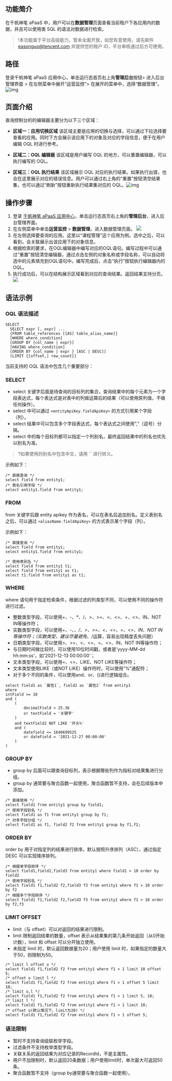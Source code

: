 ## 功能简介

在千帆神笔 aPaaS 中，用户可以在**数据管理**页面查看当前租户下各应用内的数据，并且可以使用类 SQL 的语法对数据进行检索。

>!本功能属于平台高级能力，暂未全面开放，如您有意使用，请先邮件 easonguo@tencent.com 并提供您的租户 ID，平台审核通过后方可使用。

## 路径

登录千帆神笔 aPaaS 应用中心，单击运行态首页右上角**管理后台**按钮> 进入后台管理界面 > 在左侧菜单中展开“运营监控”> 在展开的菜单中，选择“数据管理”。![img](https://qcloudimg.tencent-cloud.cn/raw/547f9f449f1da5976fc8dd437f13fc9a.png)        

## 页面介绍

查询控制台的的编辑器主要分为以下三个区域：

- **区域一：应用切换区域**
该区域主要是应用的切换与选择，可以通过下拉选择要查看的应用。同时下方会展示该应用下的对象及对应的字段信息，便于在用户编辑 OQL 时进行参考。

- **区域二：OQL 编辑器**
该区域是用户编写 OQL 的地方，可以重置编辑器，可以执行编写的 OQL。

- **区域三：OQL 执行结果**
该区域展示 OQL 对应的执行结果。如果执行出错，也会在这里展示对应的错误信息。用户可以通过右上角的“重置”按钮清空结果集，也可以通过“刷新”按钮重新执行结果集对应的 OQL。![img](https://qcloudimg.tencent-cloud.cn/raw/2afda89f8262aa74f13cf9e823db661a.png)        

## 操作步骤
     

1. 登录 [千帆神笔 aPaaS 应用中心](https://apaas.cloud.tencent.com/backend)，单击运行态首页右上角的**管理后台**，进入后台管理界面。
2. 在左侧菜单中单击**运营监控** > **数据管理**，进入数据管理页面。
![](https://qcloudimg.tencent-cloud.cn/raw/7b57a4105ee4933a17111b9f21307917.png)
3. 在左侧选择要查询的应用。这里以“课程管理”这个应用为例。选中之后，可以看到，会关联展示出该应用下的对象信息。
4. 根据检索的要求，在OQL编辑器中编写对应的OQL语句。编写过程中可以通过“重置”按钮清空编辑器，通过点击左侧的对象名称或字段名称，可以自动将选中的元素填充到OQL语句中。编写完成后，点击“执行”按钮执行编辑器内的OQL。
5. 执行成功后，可以在结构展示区域看到对应的查询结果。返回结果支持分页。
![](https://qcloudimg.tencent-cloud.cn/raw/be6992d3cf3032dd367bebd0e9180a9a.png)


## 语法示例

### OQL 语法描述

```
SELECT
  SELECT expr [, expr] ...
  {FROM table_references [[AS] table_alias_name]}
  [WHERE where_condition]
  [GROUP BY {col_name | expr}]
  [HAVING where_condition]
  [ORDER BY {col_name | expr } [ASC | DESC]]
  [LIMIT {[offset,] row_count}]
```

当前支持的 OQL 语法中包含几个重要部分：

### SELECT

- select 关键字后面是待查询的目标列的集合，查询结果中的每个元素为一个字段表达式，每个表达式是对表中的列做运算后的结果（可以使用原列值，不做任何操作）。
- select 中可以通过 `<entityApiKey.fieldApiKey>` 的方式引用某个字段（列）。
- select 结果中可以包含多个字段表达式，每个表达式之间使用","（逗号）分隔。
- select 中的每个目标列都可以指定一个列别名，最终返回结果中的列名也优先以别名为准。

>?如果使用的别名中包含中文，请用 `` 进行转义。

示例如下：

```
/* 直接查询 */
select field from entity1;
/* 表名引用字段 */
select entity1.field from entity1;
```

### FROM

from 关键字后跟 entity apikey 作为表名，可以在表名后追加别名。定义表别名之后，可以通过 `<aliasName.fieldApiKey>` 的方式表示某个字段（列）。

示例如下：

```
/* 直接查询 */
select field from entity1;
select entity1.field from entity1;

/* 使用表别名 */
select field from entity1 t1;
select field from entity1 as t1;
select t1.field from entity1 as t1;
```

### WHERE

where 语句用于指定检索条件，根据过滤的列类型不同，可以使用不同的操作符进行过滤。

- 整数类型字段，可以使用+、-、*、/、>、>=、<、<=、=、<>、IN、NOT IN等操作符；
- 实数类型字段，可以使用+、-、*、/、>、>=、<、<=、=、<>、IN、NOT IN等操作符；（实数类型，建议尽量避免*、/运算，容易出现精度丢失问题）
- 日期类型字段，可以使用>、>=、<、<=、=、<>、IN、NOT IN等操作符；
- 与日期时间做比较时，可以使用10位时间戳，或者是'yyyy-MM-dd hh:mm:ss'，如'2021-12-13 00:00:00'；
- 文本类型字段，可以使用=、<>、LIKE、NOT LIKE等操作符；
- 文本类型使用LIKE（或NOT LIKE）操作符时，可以使用“%”通配符；
- 对于多个不同的条件，可以使用and、or、()进行逻辑组合。

```
select field1 as `属性1`, field2 as `属性2` from entity1 
where 
intField >= 10 
and (
    (
        decimalField < 25.36 
        or textField = '关键字'
    ) 
    and textField2 NOT LIKE '开头%' 
    and (
        datefield <= 1640699525  
        or dateField = '2021-12-27 00:00:00'
    )
)
```

### GROUP BY

- group by 后面可以跟查询目标列，表示根据哪些列作为指标对结果集进行分组。
- group by 通常要与聚合函数一起使用，聚合函数暂不支持，会在后续版本中添加。

```
/* 直接使用 */
select field1 from entity1 group by field1;
/* 使用字段别名 */
select field1 as f1 from entity1 group by f1;
/* 对多字段分组 */
select field1 as f1, field2 f2 from entity1 group by f1,f2;
```

### ORDER BY

order by 用于对指定列的结果进行排序。默认按照升序排列（ASC），通过指定 DESC 可以实现降序排列。

```
/* 根据单字段排序 */
select field1,field2,field3 from entity1 where field1 > 10 order by field2
/* 使用字段别名 */
select field1 f1,field2 f2,field3 f3 from entity1 where f1 > 10 order by f2
/* 根据多个字段排序 */
select field1 f1,field2 f2,field3 f3 from entity1 where f1 > 10 order by f2,f3
```

### LIMIT OFFSET

- limit（与 offset）可以对返回的结果进行限制。
- limit 限制返回结果的数量，offset 表示从结果集的第几条开始返回（从0开始计数），limit 和 offset 可以分开独立使用。
- 未指定 limit 时，默认返回数据量为20；用户使用 limit 时，如果指定的数量大于50，则限制为50。

```
/* limit l offset o */
select field1 f1,field2 f2 from entity1 where f1 > 1 limit 10 offset 5;
/* offset o limit l */
select field1 f1,field2 f2 from entity1 where f1 > 1 offset 5 limit 10;
/* limit o,l */
select field1 f1,field2 f2 from entity1 where f1 > 1 limit 5, 10;
/* limit l */
select field1 f1,field2 f2 from entity1 where f1 > 1 limit 10;
/* offset o(默认情况下，limit为20) */
select field1 f1,field2 f2 from entity1 where f1 > 1 offset 5;
```

### 语法限制

- 暂时不支持查询级联枚举字段。
- 过滤条件不支持枚举类型字段。
- 关联关系的返回结果为对应记录的RecordId，不是主属性。
- 用户不加限制时，默认返回20条数据；用户使用limit时，单次最大可返回50条。
- 聚合函数暂不支持（group by通常要与聚合函数一起使用）。
